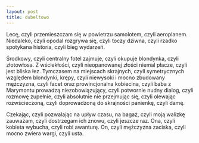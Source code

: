 ```yaml
---
layout: post
title: dubeltowo
---
```


Lecę, czyli przemieszczam się w powietrzu samolotem, czyli aeroplanem. Niedaleko, czyli opodal rozgrywa się, czyli toczy
dziwna, czyli rzadko spotykana historia, czyli bieg wydarzeń.

Środkowy, czyli centralny fotel zajmuje, czyli okupuje blondynka, czyli złotowłosa. Z wściekłości, czyli nieopanowanej złości
niemal płacze, czyli jest bliska łez. Tymczasem na miejscach skrajnych, czyli symetrycznych względem blondynki, krępy, czyli
niewysoki i mocno zbudowany mężczyzna, czyli facet oraz prowincjonalna kobiecina, czyli baba z Marymontu prowadzą niezobowiązujący,
czyli potwornie nudny dialog, czyli rozmowę zupełnie, czyli absolutnie nie przejmując się, czyli olewając rozwścieczoną, czyli
doprowadzoną do skrajności panienkę, czyli damę.

Czekając, czyli pozwalając na upływ czasu, na bagaż, czyli moją walizkę zauważam, czyli dostrzegam ich znowu, czyli jeszcze raz.
Ona, czyli kobieta wybucha, czyli robi awanturę. On, czyli mężczyzna zaciska, czyli mocno zwiera wargi, czyli usta.
